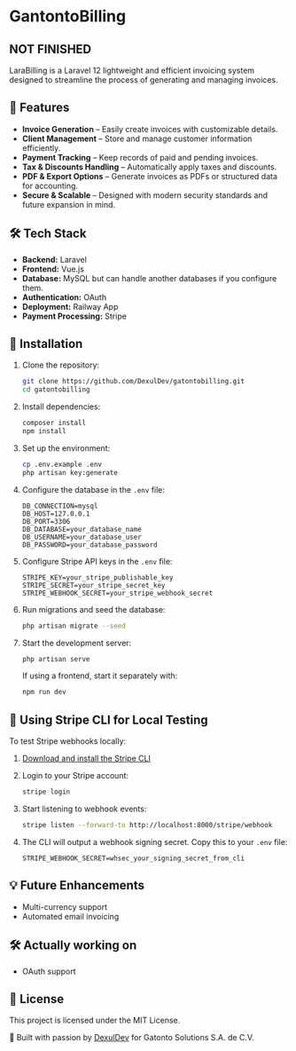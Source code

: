 # GantontoBilling
## NOT FINISHED
LaraBilling is a Laravel 12 lightweight and efficient invoicing system designed to streamline the process of generating and managing invoices.

## 🚀 Features
- **Invoice Generation** – Easily create invoices with customizable details.
- **Client Management** – Store and manage customer information efficiently.
- **Payment Tracking** – Keep records of paid and pending invoices.
- **Tax & Discounts Handling** – Automatically apply taxes and discounts.
- **PDF & Export Options** – Generate invoices as PDFs or structured data for accounting.
- **Secure & Scalable** – Designed with modern security standards and future expansion in mind.

## 🛠️ Tech Stack
- **Backend:** Laravel
- **Frontend:** Vue.js
- **Database:** MySQL but can handle another databases if you configure them.
- **Authentication:** OAuth
- **Deployment:** Railway App
- **Payment Processing:** Stripe

## 📌 Installation
1. Clone the repository:
   ```sh
   git clone https://github.com/DexulDev/gatontobilling.git
   cd gatontobilling
   ```
2. Install dependencies:
   ```sh
   composer install
   npm install 
   ```
3. Set up the environment:
   ```sh
   cp .env.example .env
   php artisan key:generate
   ```
4. Configure the database in the `.env` file:
   ```
   DB_CONNECTION=mysql
   DB_HOST=127.0.0.1
   DB_PORT=3306
   DB_DATABASE=your_database_name
   DB_USERNAME=your_database_user
   DB_PASSWORD=your_database_password
   ```

5. Configure Stripe API keys in the `.env` file:
   ```
   STRIPE_KEY=your_stripe_publishable_key
   STRIPE_SECRET=your_stripe_secret_key
   STRIPE_WEBHOOK_SECRET=your_stripe_webhook_secret
   ```

6. Run migrations and seed the database:
   ```sh
   php artisan migrate --seed
   ```

7. Start the development server:
   ```sh
   php artisan serve
   ```
   If using a frontend, start it separately with:
   ```sh
   npm run dev
   ```

## 🔄 Using Stripe CLI for Local Testing

To test Stripe webhooks locally:

1. [Download and install the Stripe CLI](https://stripe.com/docs/stripe-cli)

2. Login to your Stripe account:
   ```sh
   stripe login
   ```

3. Start listening to webhook events:
   ```sh
   stripe listen --forward-to http://localhost:8000/stripe/webhook
   ```

4. The CLI will output a webhook signing secret. Copy this to your `.env` file:
   ```
   STRIPE_WEBHOOK_SECRET=whsec_your_signing_secret_from_cli
   ```

## 💡 Future Enhancements
- Multi-currency support
- Automated email invoicing

## 🛠️ Actually working on
- OAuth support

## 📜 License
This project is licensed under the MIT License.

🚀 Built with passion by [DexulDev](https://github.com/DexulDev) for Gatonto Solutions S.A. de C.V.
